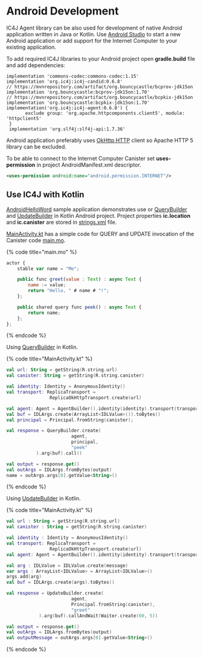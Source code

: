 # Android Development

IC4J Agent library can be also used for development of native Android application written in Java or Kotlin. Use [Android Studio](https://developer.android.com/studio) to start a new Android application or add support for the Internet Computer to your existing application.

To add required IC4J libraries to your Android project open **gradle.build** file and add dependencies:

```
implementation 'commons-codec:commons-codec:1.15'
implementation 'org.ic4j:ic4j-candid:0.6.8'
// https://mvnrepository.com/artifact/org.bouncycastle/bcprov-jdk15on
implementation 'org.bouncycastle:bcprov-jdk15on:1.70'
// https://mvnrepository.com/artifact/org.bouncycastle/bcpkix-jdk15on
implementation 'org.bouncycastle:bcpkix-jdk15on:1.70'
implementation('org.ic4j:ic4j-agent:0.6.8') {
       exclude group: 'org.apache.httpcomponents.client5', module: 'httpclient5'
 }
 implementation 'org.slf4j:slf4j-api:1.7.36'
```

Android application preferably uses [OkHttp HTTP](replicatransport.md#okhttp-client-transport-implementation) client so Apache HTTP 5 library can be excluded.

To be able to connect to the Internet Computer Canister set **uses-permission** in project AndroidManifest.xml descriptor.

```xml
<uses-permission android:name="android.permission.INTERNET"/>
```

## Use IC4J with Kotlin

[AndroidHelloWord](https://github.com/ic4j/samples/tree/master/AndroidHelloWorld) sample application demonstrates use or [QueryBuilder](querybuilder-and-updatebuilder.md#querybuilder) and [UpdateBuilder](querybuilder-and-updatebuilder.md#updatebuilder) in Kotlin Android project. Project properties **ic.location** and **ic.canister** are stored in [strings.xml](https://github.com/ic4j/samples/blob/master/AndroidHelloWorld/app/src/main/res/values/strings.xml) file.

[MainActivity.kt](https://github.com/ic4j/samples/blob/master/AndroidHelloWorld/app/src/main/java/org/ic4j/samples/android/helloworld/MainActivity.kt) has a simple code for QUERY and UPDATE invocation of the Canister code [main.mo](https://github.com/ic4j/samples/blob/master/AndroidHelloWorld/main.mo).

{% code title="main.mo" %}
```javascript
actor {
    stable var name = "Me";

    public func greet(value : Text) : async Text {
        name := value;
        return "Hello, " # name # "!";
    };

    public shared query func peek() : async Text {
        return name;
    };
};
```
{% endcode %}

Using [QueryBuilder](querybuilder-and-updatebuilder.md#querybuilder) in Kotlin.

{% code title="MainActivity.kt" %}
```kotlin
val url: String = getString(R.string.url)
val canister: String = getString(R.string.canister)

val identity: Identity = AnonymousIdentity()
val transport: ReplicaTransport =
                ReplicaOkHttpTransport.create(url)

val agent: Agent = AgentBuilder().identity(identity).transport(transport).build()
val buf = IDLArgs.create(ArrayList<IDLValue>()).toBytes()
val principal = Principal.fromString(canister);

val response = QueryBuilder.create(
                        agent,
                        principal,
                        "peek"
           ).arg(buf).call()

val output = response.get()
val outArgs = IDLArgs.fromBytes(output)
name = outArgs.args[0].getValue<String>()
```
{% endcode %}

Using [UpdateBuilder](querybuilder-and-updatebuilder.md#updatebuilder) in Kotlin.

{% code title="MainActivity.kt" %}
```kotlin
val url : String = getString(R.string.url)
val canister : String = getString(R.string.canister)

val identity : Identity = AnonymousIdentity()
val transport: ReplicaTransport =
                ReplicaOkHttpTransport.create(url)
val agent: Agent = AgentBuilder().identity(identity).transport(transport).build()

val arg : IDLValue = IDLValue.create(message)
var args : ArrayList<IDLValue> = ArrayList<IDLValue>()
args.add(arg)
val buf = IDLArgs.create(args).toBytes()

val response = UpdateBuilder.create(
                        agent,
                        Principal.fromString(canister),
                        "greet"
            ).arg(buf).callAndWait(Waiter.create(60, 5))

val output = response.get()
val outArgs = IDLArgs.fromBytes(output)
val outputMessage = outArgs.args[0].getValue<String>()
```
{% endcode %}
